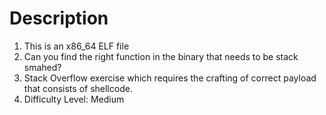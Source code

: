# Description
1. This is an x86_64 ELF file
2. Can you find the right function in the binary that needs to be stack smahed?
3. Stack Overflow exercise which requires the crafting of correct payload that consists of shellcode.
4. Difficulty Level: Medium
